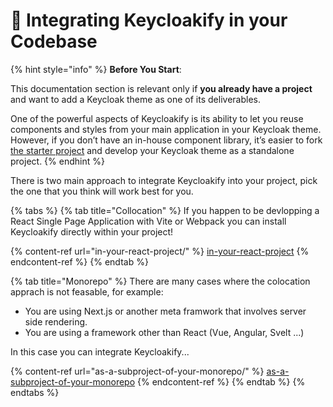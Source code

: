 # 🔩 Integrating Keycloakify in your Codebase

{% hint style="info" %}
**Before You Start**:

This documentation section is relevant only if **you already have a project** and want to add a Keycloak theme as one of its deliverables.&#x20;

One of the powerful aspects of Keycloakify is its ability to let you reuse components and styles from your main application in your Keycloak theme. However, if you don’t have an in-house component library, it’s easier to fork [the starter project](https://github.com/keycloakify/keycloakify-starter) and develop your Keycloak theme as a standalone project.
{% endhint %}

There is two main approach to integrate Keycloakify into your project, pick the one that you think will work best for you.

{% tabs %}
{% tab title="Collocation" %}
If you happen to be devlopping a React Single Page Application with Vite or Webpack you can install Keycloakify directly within your project!

{% content-ref url="in-your-react-project/" %}
[in-your-react-project](in-your-react-project/)
{% endcontent-ref %}
{% endtab %}

{% tab title="Monorepo" %}
There are many cases where the colocation apprach is not feasable, for example:

* You are using Next.js or another meta framwork that involves server side rendering.
* You are using a framework other than React (Vue, Angular, Svelt ...)

In this case you can integrate Keycloakify...

{% content-ref url="as-a-subproject-of-your-monorepo/" %}
[as-a-subproject-of-your-monorepo](as-a-subproject-of-your-monorepo/)
{% endcontent-ref %}
{% endtab %}
{% endtabs %}
